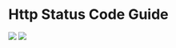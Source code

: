 # Http Status Code Guide

<img src='assets/home-screen.jpg' />
<img src='assets/info-screen.jpg' />

